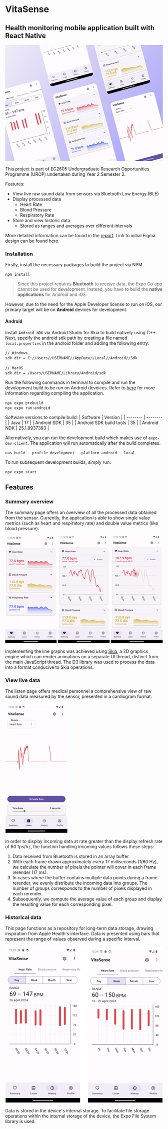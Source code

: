 # VitaSense

## Health monitoring mobile application built with React Native

![Vitasense](images/overview.png)

This project is part of EG2605 Undergraduate Research Opportunities Programme (UROP) undertaken during Year 2 Semester 2.

Features:

- View live raw sound data from sensors via Bluetooth Low Energy (BLE)
- Display processed data
  - Heart Rate
  - Blood Pressure
  - Respiratory Rate
- Store and view historic data
  - Stored as ranges and averages over different intervals

More detailed information can be found in the [report](report.pdf). Link to initial Figma design can be found [here](https://www.figma.com/proto/rscaqvvfQG3oc2lAk9ymbp/UROP-Project?node-id=0-1&t=D2Rvm3p4Alzlo0zG-1).

### Installation

Firstly, install the necessary packages to build the project via NPM

```
npm install
```

> Since this project requires **Bluetooth** to receive data, the Expo Go app cannot be used for development. Instead, you have to build the **native applications** for Android and iOS.

However, due to the need for the Apple Developer license to run on iOS, our primary target will be on **Android** devices for development.

#### Android

Install `Android NDK` via Android Studio for Skia to build natively using C++. Next, specify the android sdk path by creating a file named `local.properties` in the android folder and adding the following entry:

```
// Windows
sdk.dir = C://Users//USERNAME//AppData//Local//Android//Sdk

// MacOS
sdk.dir = /Users/USERNAME/Library/Android/sdk
```

Run the following commands in terminal to compile and run the development build to be run on Android deveices. Refer to [here](https://docs.expo.dev/guides/local-app-development/) for more information regarding compiling the application.

```
npx expo prebuild
npx expo run:android
```

Software versions to compile build:
| Software | Version |
| -------- | -------- |
| Java | 17 |
| Android SDK | 35 |
| Android SDK build tools | 35 |
| Android NDK | 25.1.8937393 |

Alternatively, you can run the development build which makes use of `expo-dev-client`. The application will run automatically after the build completes.

```
eas build --profile development --platform android --local
```

To run subsequent development builds, simply run:

```
npx expo start
```

## Features

### Summary overview

The summary page offers an overview of all the processed data obtained from the sensor. Currently, the application is able to show single value metrics (such as heart and respiratory rate) and double value metrics (like blood pressure).

![Summary](images/summary.png)

Implementing the line graphs was achieved using [Skia](https://skia.org/), a 2D graphics engine which can render animations on a separate UI thread, distinct from the main JavaScript thread. The D3 library was used to process the data into a format conducive to Skia operations.

### View live data

The listen page offers medical personnel a comprehensive view of raw sound data measured by the sensor, presented in a cardiogram format.

 <img src="images/live.png" alt="Live data" width="200px" />

In order to display incoming data at rate greater than the display refresh rate of 60 fps/hz, the function handling incoming values follows these steps:

1. Data received from Bluetooth is stored in an array buffer.
2. With each frame drawn approximately every 17 milliseconds (1/60 Hz), we calculate the number of pixels the pointer will cover in each frame rerender (17 ms).
3. In cases where the buffer contains multiple data points during a frame rerender, we evenly distribute the incoming data into groups. The number of groups corresponds to the number of pixels displayed in each rerender.
4. Subsequently, we compute the average value of each group and display the resulting value for each corresponding pixel.

### Historical data

This page functions as a repository for long-term data storage, drawing inspiration from Apple Health's interface. Data is presented using bars that represent the range of values observed during a specific interval.

 <img src="images/history.png" alt="Live data" width="800px" />

Data is stored in the device's internal storage. To facilitate file storage operations within the internal storage of the device, the Expo File System library is used.
